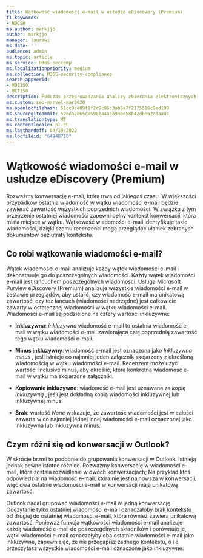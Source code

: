 ```yaml
---
title: Wątkowość wiadomości e-mail w usłudze eDiscovery (Premium)
f1.keywords:
- NOCSH
ms.author: markjjo
author: markjjo
manager: laurawi
ms.date: ''
audience: Admin
ms.topic: article
ms.service: O365-seccomp
ms.localizationpriority: medium
ms.collection: M365-security-compliance
search.appverid:
- MOE150
- MET150
description: Podczas przeprowadzania analizy zbierania elektronicznych materiałów dowodowych (Premium) funkcja wątkowości wiadomości e-mail analizuje konwersację wiadomości e-mail i dzieli każdą wiadomość na różne kategorie.
ms.custom: seo-marvel-mar2020
ms.openlocfilehash: 51cc9ce09f1f2c9c95c3ab5a7f2175516c9ed199
ms.sourcegitcommit: 52eea2b65c0598ba4a1b930c58b42dbe62cdaadc
ms.translationtype: MT
ms.contentlocale: pl-PL
ms.lasthandoff: 04/19/2022
ms.locfileid: "64948710"
---
```

# <a name="email-threading-in-ediscovery-premium"></a>Wątkowość wiadomości e-mail w usłudze eDiscovery (Premium)

Rozważmy konwersację e-mail, która trwa od jakiegoś czasu. W większości przypadków ostatnia wiadomość w wątku wiadomości e-mail będzie zawierać zawartość wszystkich poprzednich wiadomości. W związku z tym przejrzenie ostatniej wiadomości zapewni pełny kontekst konwersacji, która miała miejsce w wątku. Wątkowość wiadomości e-mail identyfikuje takie wiadomości, dzięki czemu recenzenci mogą przeglądać ułamek zebranych dokumentów bez utraty kontekstu.

## <a name="what-does-email-threading-do"></a>Co robi wątkowanie wiadomości e-mail?

Wątek wiadomości e-mail analizuje każdy wątek wiadomości e-mail i dekonstruuje go do poszczególnych wiadomości. Każdy wątek wiadomości e-mail jest łańcuchem poszczególnych wiadomości. Usługa Microsoft Purview eDiscovery (Premium) analizuje wszystkie wiadomości e-mail w zestawie przeglądów, aby ustalić, czy wiadomość e-mail ma unikatową zawartość, czy też łańcuch (wiadomości nadrzędne) jest całkowicie zawarty w ostatecznej wiadomości w wątku wiadomości e-mail. Wiadomości e-mail są podzielone na cztery wartości inkluzywne:

- **Inkluzywna**: *inkluzywna* wiadomość e-mail to ostatnia wiadomość e-mail w wątku wiadomości e-mail zawierająca całą poprzednią zawartość tego wątku wiadomości e-mail.

- **Minus inkluzywny**: wiadomość e-mail jest oznaczona jako *Inkluzywna minus* , jeśli istnieje co najmniej jeden załącznik skojarzony z określoną wiadomością w wątku wiadomości e-mail. Recenzent może użyć wartości Inclusive minus, aby określić, która konkretna wiadomość e-mail w wątku ma skojarzone załączniki. 

- **Kopiowanie inkluzywne**: wiadomość e-mail jest uznawana za *kopię inkluzywną* , jeśli jest dokładną kopią wiadomości inkluzywnej lub inkluzywnej minus. 

- **Brak**: wartość *None* wskazuje, że zawartość wiadomości jest w całości zawarta w co najmniej jednej innej wiadomości e-mail oznaczonej jako Inkluzywna lub Inkluzywna minus.

## <a name="how-is-it-different-from-conversations-in-outlook"></a>Czym różni się od konwersacji w Outlook?

W skrócie brzmi to podobnie do grupowania konwersacji w Outlook. Istnieją jednak pewne istotne różnice. Rozważmy konwersację w wiadomości e-mail, która została rozwidlenie w dwóch konwersacjach; Na przykład ktoś odpowiedział na wiadomość e-mail, która nie jest najnowsza w konwersacji, więc dwa ostatnie wiadomości e-mail w konwersacji mają unikatową zawartość.

Outlook nadal grupować wiadomości e-mail w jedną konwersację. Odczytanie tylko ostatniej wiadomości e-mail oznaczałoby brak kontekstu od drugiej do ostatniej wiadomości e-mail, która również zawiera unikatową zawartość. Ponieważ funkcja wątkowości wiadomości e-mail analizuje każdą wiadomość e-mail do poszczególnych składników i porównuje je, wątki wiadomości e-mail oznaczałyby oba ostatnie wiadomości e-mail jako inkluzywne, zapewniając, że nie przegapisz żadnego kontekstu, o ile przeczytasz wszystkie wiadomości e-mail oznaczone jako inkluzywne.
